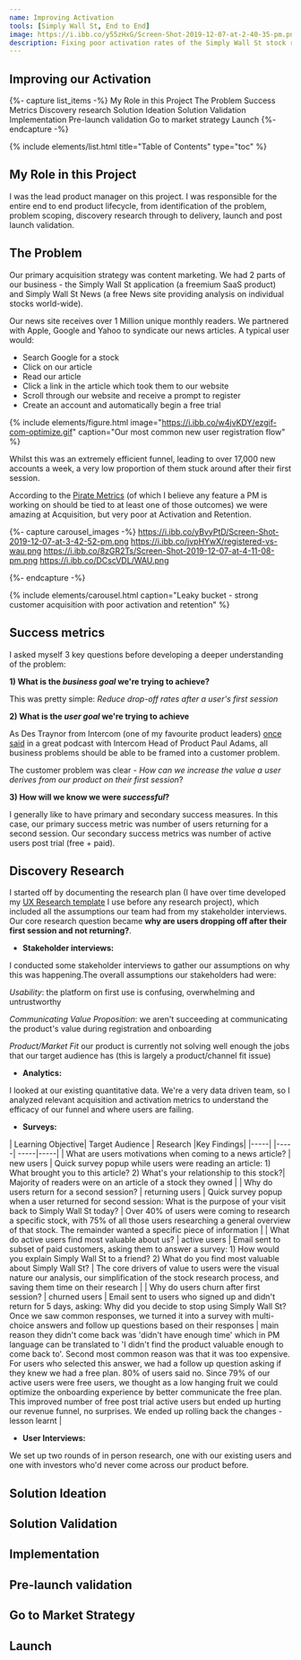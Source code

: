 ```yaml
---
name: Improving Activation
tools: [Simply Wall St, End to End]
image: https://i.ibb.co/y55zHxG/Screen-Shot-2019-12-07-at-2-40-35-pm.png
description: Fixing poor activation rates of the Simply Wall St stock research platform through a major enhancement to our product's most popular feature.
---
```


## Improving our Activation

{%- capture list_items -%}
My Role in this Project
The Problem
Success Metrics
Discovery research
Solution Ideation
Solution Validation
Implementation
Pre-launch validation
Go to market strategy
Launch
{%- endcapture -%}

{% include elements/list.html title="Table of Contents" type="toc" %}

## My Role in this Project

I was the lead product manager on this project. I was responsible for the entire end to end product lifecycle, from identification of the problem, problem scoping, discovery research through to delivery, launch and post launch validation.

## The Problem

Our primary acquisition strategy was content marketing. We had 2 parts of our business - the Simply Wall St application (a freemium SaaS product) and Simply Wall St News (a free News site providing analysis on individual stocks world-wide).

Our news site receives over 1 Million unique monthly readers. We partnered with Apple, Google and Yahoo to syndicate our news articles. A typical user would:
- Search Google for a stock
- Click on our article
- Read our article
- Click a link in the article which took them to our website
- Scroll through our website and receive a prompt to register
- Create an account and automatically begin a free trial

{% include elements/figure.html image="https://i.ibb.co/w4jvKDY/ezgif-com-optimize.gif" caption="Our most common new user registration flow" %}


Whilst this was an extremely efficient funnel, leading to over 17,000 new accounts a week, a very low proportion of them stuck around after their first session.

According to the [Pirate Metrics]([https://www.slideshare.net/dmc500hats/startup-metrics-for-pirates-long-version]) (of which I believe any feature a PM is working on should be tied to at least one of those outcomes) we were amazing at Acquisition, but very poor at Activation and Retention.

{%- capture carousel_images -%}
https://i.ibb.co/yBvyPtD/Screen-Shot-2019-12-07-at-3-42-52-pm.png
https://i.ibb.co/jvpHYwX/registered-vs-wau.png
https://i.ibb.co/8zGR2Ts/Screen-Shot-2019-12-07-at-4-11-08-pm.png
https://i.ibb.co/DCscVDL/WAU.png

{%- endcapture -%}

{% include elements/carousel.html caption="Leaky bucket - strong customer acquisition with poor activation and retention" %}

## Success metrics

I asked myself 3 key questions before developing a deeper understanding of the problem:

**1) What is the *business goal* we're trying to achieve?**

This was pretty simple: *Reduce drop-off rates after a user's first session*

**2) What is the *user goal* we're trying to achieve**

As Des Traynor from Intercom (one of my favourite product leaders) [once said](#https://www.intercom.com/blog/podcasts/intercom-on-product-rethinking-outcomes-over-outputs/) in a great podcast with Intercom Head of Product Paul Adams, all business problems should be able to be framed into a customer problem.

The customer problem was clear - *How can we increase the value a user derives from our product on their first session*?

**3) How will we know we were *successful*?**

I generally like to have primary and secondary success measures. In this case, our primary success metric was number of users returning for a second session. Our secondary success metrics was number of active users post trial (free + paid).


## Discovery Research

I started off by documenting the research plan (I have over time developed my [UX Research template](#) I use before any research project), which included all the assumptions our team had from my stakeholder interviews. Our core research question became **why are users dropping off after their first session and not returning?**.

- **Stakeholder interviews:**

I conducted some stakeholder interviews to gather our assumptions on why this was happening.The overall assumptions our stakeholders had were:

*Usability*: the platform on first use is confusing, overwhelming and untrustworthy  

*Communicating Value Proposition*: we aren't succeeding at communicating the product's value during registration and onboarding

*Product/Market Fit* our product is currently not solving well enough the jobs that our target audience has (this is largely a product/channel fit issue)

- **Analytics:**

I looked at our existing quantitative data. We're a very data driven team, so I analyzed relevant acquisition and activation metrics to understand the efficacy of our funnel and where users are failing.


- **Surveys:**

| Learning Objective| Target Audience | Research |Key Findings|
|-----| |-----| -----|-----|
| What are users motivations when coming to a news article? | new users | Quick survey popup while users were reading an article: 1) What brought you to this article? 2) What's your relationship to this stock?| Majority of readers were on an article of a stock they owned |
| Why do users return for a second session? | returning users | Quick survey popup when a user returned for second session: What is the purpose of your visit back to Simply Wall St today? | Over 40% of users were coming to research a specific stock, with 75% of all those users researching a general overview of that stock. The remainder wanted a specific piece of information  |
| What do active users find most valuable about us? | active users | Email sent to subset of paid customers, asking them to answer a survey: 1) How would you explain Simply Wall St to a friend? 2) What do you find most valuable about Simply Wall St? | The core drivers of value to users were the visual nature our analysis, our simplification of the stock research process, and saving them time on their research |
| Why do users churn after first session? | churned users | Email sent to users who signed up and didn't return for 5 days, asking: Why did you decide to stop using Simply Wall St? Once we saw common responses, we turned it into a survey with multi-choice answers and follow up questions based on their responses | main reason they didn't come back was 'didn't have enough time' which in PM language can be translated to 'I didn't find the product valuable enough to come back to'. Second most common reason was that it was too expensive. For users who selected this answer, we had a follow up question asking if they knew we had a free plan. 80% of users said no. Since 79% of our active users were free users, we thought as a low hanging fruit we could optimize the onboarding experience by better communicate the free plan. This improved number of free post trial active users but ended up hurting our revenue funnel, no surprises. We ended up rolling back the changes - lesson learnt |

- **User Interviews:**

 We set up two rounds of in person research, one with our existing users and one with investors who'd never come across our product before.






## Solution Ideation

## Solution Validation

## Implementation

## Pre-launch validation

## Go to Market Strategy

## Launch
